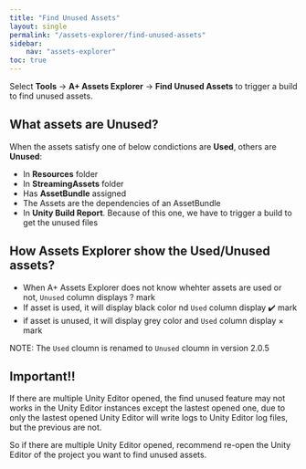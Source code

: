 ```yaml
---
title: "Find Unused Assets"
layout: single
permalink: "/assets-explorer/find-unused-assets"
sidebar:
    nav: "assets-explorer"
toc: true
---
```


Select __Tools__ -> __A+ Assets Explorer__ -> __Find Unused Assets__ to trigger a build to find unused assets.

## What assets are Unused?

When the assets satisfy one of below condictions are __Used__, others are __Unused__:

* In __Resources__ folder
* In __StreamingAssets__ folder
* Has __AssetBundle__ assigned
* The Assets are the dependencies of an AssetBundle
* In __Unity Build Report__. Because of this one, we have to trigger a build to get the unused files

## How Assets Explorer show the Used/Unused assets?

* When A+ Assets Explorer does not know whehter assets are used or not, `Unused` column displays ? mark
* If asset is used, it will display black color nd `Used` column display ✔️ mark
* if asset is unused, it will display grey color and `Used` column display &times; mark

NOTE: The `Used` cloumn is renamed to `Unused` cloumn in version 2.0.5

## Important!!

If there are multiple Unity Editor opened, the find unused feature may not works in the Unity Editor instances except the lastest opened one, due to only the lastest opened Unity Editor will write logs to Unity Editor log files, but the previous are not. 

So if there are multiple Unity Editor opened, recommend re-open the Unity Editor of the project you want to find unused assets.

